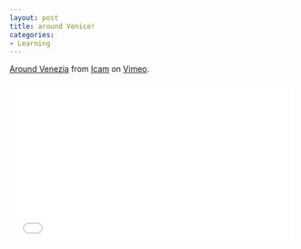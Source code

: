 ```yaml
---
layout: post
title: around Venice!
categories:
- Learning
---
```



[Around Venezia](http://vimeo.com/12358381) from [Icam](http://vimeo.com/user869654) on [Vimeo](http://vimeo.com).

<iframe src="//player.vimeo.com/video/12358381" width="500" height="281" frameborder="0" webkitallowfullscreen mozallowfullscreen allowfullscreen></iframe>
